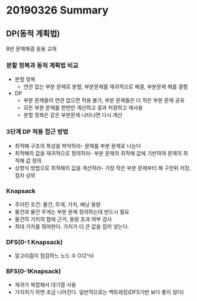 # 20190326 Summary

## DP(동적 계획법)

B반 문제해결 응용 교재

### 분할 정복과 동적 계획법 비교

* 분할 정복
  * 연관 없는 부분 문제로 분할, 부분문제를 재귀적으로 해결, 부분문제 해를 결함
* DP
  * 부분 문제들이 연관 없으면 적용 불가, 부분 문제들은 더 작은 부분 문제 공유
  * 모든 부분 문제를 한번만 계산하고 결과 저장하고 재사용
  * 분할 정복은 같은 부분문제 나타나면 다시 계산

### 3단계 DP 적용 접근 방법

* 최적해 구조의 특성을 파악하라- 문제를 부분 문제로 나눈다
* 최적해의 값을 재귀적으로 정의하라- 부분 문제의 최적해 값에 기반하여 문제의 최적해 값 정의
* 상향식 방법으로 최적해의 값을 계산하라- 가장 작은 부분 문제부터 해 구한뒤 저장, 점차 상위

### Knapsack

* 주어진 조건: 물건, 무게, 가치, 배낭 용량
* 물건과 물건 무게는 부분 문제 정의하는데 반드시 필요
* 물건의 가치의 합에 근거, 용량 초과 여부 검사
* 최대 가치를 줘야한다. 가치가 더 큰 값을 집어 넣는다.

### DFS(0-1 Knapsack)

* 알고리즘이 점검하느 노드 수 O(2^n)

### BFS(0-1Knapsack)

* 재귀가 복잡해서 대기열 사용
* 가지치기 하면 조금 나아진다. 일반적으로는 백트레킹(DFS기반 보다 좋지 않다)
